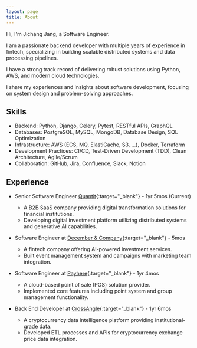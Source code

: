 ```yaml
---
layout: page
title: About
---
```

Hi, I'm Jichang Jang, a Software Engineer.

I am a passionate backend developer with multiple years of experience in fintech, specializing in building scalable distributed systems and data processing pipelines.

I have a strong track record of delivering robust solutions using Python, AWS, and modern cloud technologies.

I share my experiences and insights about software development, focusing on system design and problem-solving approaches.

## Skills
- Backend: Python, Django, Celery, Pytest, RESTful APIs, GraphQL
- Databases: PostgreSQL, MySQL, MongoDB, Database Design, SQL Optimization
- Infrastructure: AWS (ECS, MQ, ElastiCache, S3, ...), Docker, Terraform
- Development Practices: CI/CD, Test-Driven Development (TDD), Clean Architecture, Agile/Scrum
- Collaboration: GitHub, Jira, Confluence, Slack, Notion

## Experience
- Senior Software Engineer [Quantit](https://www.quantit.io/){:target="_blank"} - 1yr 5mos (Current)
  - A B2B SaaS company providing digital transformation solutions for financial institutions.
  - Developing digital investment platform utilizing distributed systems and generative AI capabilities.

- Software Engineer at [December & Company](https://www.dco.com){:target="_blank"} - 5mos
  - A fintech company offering AI-powered investment services.
  - Built event management system and campaigns with marketing team integration.

- Software Engineer at [Payhere](https://payhere.in/){:target="_blank"} - 1yr 4mos
  - A cloud-based point of sale (POS) solution provider.
  - Implemented core features including point system and group management functionality.

- Back End Developer at [CrossAngle](https://xangle.io/about/company){:target="_blank"} - 1yr 6mos
  - A cryptocurrency data intelligence platform providing institutional-grade data.
  - Developed ETL processes and APIs for cryptocurrency exchange price data integration.
